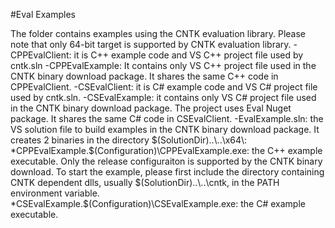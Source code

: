 #Eval Examples

The folder contains examples using the CNTK evaluation library. Please note that only 64-bit target is supported by CNTK evaluation library.
-CPPEvalClient: it is C++ example code and VS C++ project file used by cntk.sln
-CPPEvalExample: It contains only VS C++ project file used in the CNTK binary download package. It shares the same C++ code in CPPEvalClient.
-CSEvalClient: it is C# example code and VS C# project file used by cntk.sln.
-CSEvalExample: it contains only VS C# project file used in the CNTK binary download package. The project uses Eval Nuget package. It shares the same C# code in CSEvalClient.
-EvalExample.sln: the VS solution file to build examples in the CNTK binary download package. It creates 2 binaries in the directory $(SolutionDir)..\..\x64\:
   *CPPEvalExample.$(Configuration)\CPPEvalExample.exe: the C++ example executable. Only the release configuraiton is supported by the CNTK binary download. To start the example, please first include the directory containing CNTK dependent dlls, usually $(SolutionDir)..\..\cntk, in the PATH environment variable.  
   *CSEvalExample.$(Configuration)\CSEvalExample.exe: the C# example executable.
  
